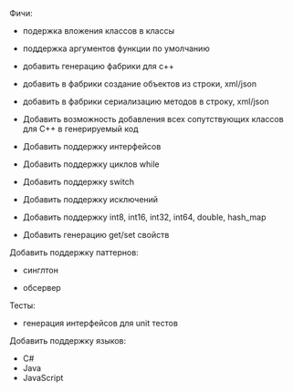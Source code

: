 Фичи:
 + подержка вложения классов в классы
 - поддержка аргументов функции по умолчанию

 - добавить генерацию фабрики для с++
 - добавить в фабрики создание объектов из строки, xml/json
 - добавить в фабрики сериализацию методов в строку, xml/json

 - Добавить возможность добавления всех сопутствующих классов для C++ в генерируемый код

 - Добавить поддержку интерфейсов

 - Добавить поддержку циклов while
 - Добавить поддержку switch
 - Добавить поддержку исключений
 - Добавить поддержку int8, int16, int32, int64, double, hash_map
 - Добавить генерацию get/set свойств

Добавить поддержку паттернов:
 - синглтон
 + обсервер

Тесты:
 + генерация интерфейсов для unit тестов


Добавить поддержку языков:
 - C#
 - Java
 - JavaScript
